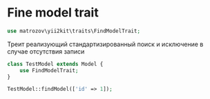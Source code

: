 # Fine model trait

```php
use matrozov\yii2kit\traits\FindModelTrait;
```

Треит реализующий стандартизированный поиск и исключение в случае отсутствия записи

```php
class TestModel extends Model {
    use FindModelTrait;
}

TestModel::findModel(['id' => 1]);
```
